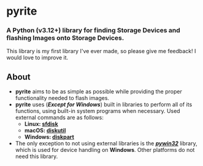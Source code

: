 # pyrite
### A Python (v3.12+) library for finding Storage Devices and flashing Images onto Storage Devices.
This library is my first library I've ever made, so please give me feedback! I would love to improve it.

## About
- **pyrite** aims to be as simple as possible while providing the proper functionality needed to flash images.
- **pyrite** uses (**_Except for Windows_**) built in libraries to perform all of its functions, using built-in system
programs when necessary. Used external commands are as follows:
  - **Linux: <a href='https://man7.org/linux/man-pages/man8/sfdisk.8.html'>sfdisk</a>**
  - **macOS: <a href='https://www.unix.com/man-page/osx/8/diskutil/'>diskutil</a>**
  - **Windows: <a href='https://docs.microsoft.com/en-us/windows-server/administration/windows-commands/diskpart'>diskpart</a>**
- The only exception to not using external libraries is the <a href='https://pypi.org/project/pywin32/'>**_pywin32_**</a>
  library, which is used for device handling on **Windows**. Other platforms do not need this library.